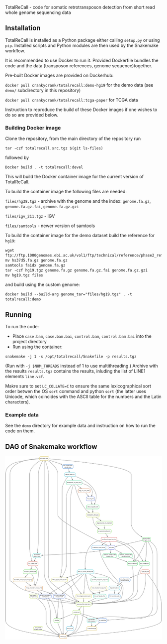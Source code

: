 TotalReCall - code for somatic retrotransposon detection from short read whole genome sequencing data

## Installation
TotalReCall is installed as a Python package either calling `setup.py` or using `pip`. Installed scripts and Python
modules are then used by the Snakemake workflow.

It is recommended to use Docker to run it.
Provided Dockerfile bundles the code and the data (transposon references, genome sequence)together.

Pre-built Docker images are provided on Dockerhub:

`docker pull crankycrank/totalrecall:demo-hg19` for the demo data (see `demo/` subdirectory in this repository)

`docker pull crankycrank/totalrecall:tcga-paper` for TCGA data

Instruction to reproduce the build of these Docker images if one wishes to do so are provided below.

### Building Docker image
Clone the repository, from the main directory of the repository run
```
tar -czf totalrecall.src.tgz $(git ls-files)
```
followed by
```
Docker build . -t totalrecall:devel
```
This will build the Docker container image for the current version of TotalReCall.

To build the container image the following files are needed:

`files/hg38.tgz` - archive with the genome and the index: `genome.fa.gz`, `genome.fa.gz.fai`, `genome.fa.gz.gzi`

`files/igv_211.tgz` - IGV

`files/samtools` - newer version of samtools

To build the container image for the demo dataset build the reference for `hg19`:
```
wget ftp://ftp.1000genomes.ebi.ac.uk/vol1/ftp/technical/reference/phase2_reference_assembly_sequence/hs37d5.fa.gz
mv hs37d5.fa.gz genome.fa.gz
samtools faidx genome.fa.gz
tar -czf hg19.tgz genome.fa.gz genome.fa.gz.fai genome.fa.gz.gzi
mv hg19.tgz files
```
and build using the custom genome:
```
docker build --build-arg genome_tar="files/hg19.tgz" . -t totalrecall:demo
```

## Running
To run the code:

* Place `case.bam`, `case.bam.bai`, `control.bam`, `control.bam.bai` into the project directory
* Run using the container:
```
snakemake -j 1 -s /opt/totalrecall/Snakefile -p results.tgz
```
(Run with `-j $NUM_THREADS` instead of 1 to use multithreading.)
Archive with the results `results.tgz` contains the results, inluding the list of LINE1 elements `line.vcf`.

Makre sure to set `LC_COLLATE=C` to ensure the same lexicographical sort order betwen the OS `sort` command and python `sort` (the latter uses Unicode, which coincides with the ASCII table for the numbers and the Latin characters).

### Example data
See the `demo` directory for example data and instruction on how to run the code on them.

##  DAG of Snakemake workflow
<img src="./dag.svg">
